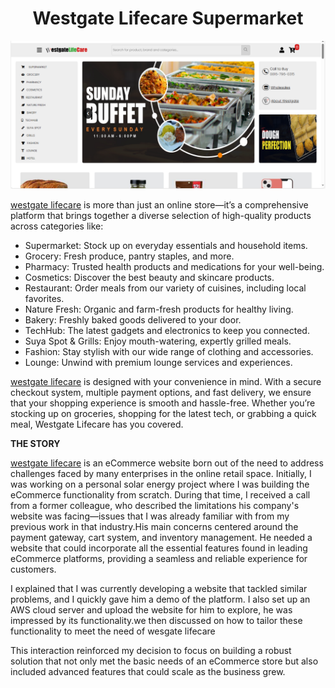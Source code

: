 <div align="center">
<h1>Westgate Lifecare Supermarket</h1>
</div>


![Project Screenshot](images/Screenshot%20(559).png)


[westgate lifecare](https://westgatelifecare.com.ng) is more than just an online store—it’s a comprehensive platform that brings together a diverse selection of high-quality products across categories like:

* Supermarket: Stock up on everyday essentials and household items.
* Grocery: Fresh produce, pantry staples, and more.
* Pharmacy: Trusted health products and medications for your well-being.
* Cosmetics: Discover the best beauty and skincare products.
* Restaurant: Order meals from our variety of cuisines, including local favorites.
* Nature Fresh: Organic and farm-fresh products for healthy living.
* Bakery: Freshly baked goods delivered to your door.
* TechHub: The latest gadgets and electronics to keep you connected.
* Suya Spot & Grills: Enjoy mouth-watering, expertly grilled meals.
* Fashion: Stay stylish with our wide range of clothing and accessories.
* Lounge: Unwind with premium lounge services and experiences.

[westgate lifecare](https://westgatelifecare.com.ng) is designed with your convenience in mind. With a secure checkout system, multiple payment options, and fast delivery, we ensure that your shopping experience is smooth and hassle-free. Whether you’re stocking up on groceries, shopping for the latest tech, or grabbing a quick meal, Westgate Lifecare has you covered.


**THE STORY**
 
[westgate lifecare](https://westgatelifecare.com.ng) is an eCommerce website born out of the need to address challenges faced by many enterprises in the online retail space. Initially, I was working on a personal solar energy project where I was building the eCommerce functionality from scratch. During that time, I received a call from a former colleague, who described the limitations his company's website was facing—issues that I was already familiar with from my previous work in that industry.His main concerns centered around the payment gateway, cart system, and inventory management. He needed a website that could incorporate all the essential features found in leading eCommerce platforms, providing a seamless and reliable experience for customers.

I explained that I was currently developing a website that tackled similar problems, and I quickly gave him a demo of the platform. I also set up an AWS cloud server and upload the website for him to explore, he was impressed by its functionality.we then discussed on how to tailor these functionality to meet the need of wesgate lifecare 

This interaction reinforced my decision to focus on building a robust solution that not only met the basic needs of an eCommerce store but also included advanced features that could scale as the business grew.